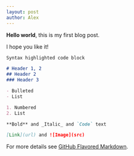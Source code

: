 ```yaml
---
layout: post
author: Alex
---
```


**Hello world**, this is my first blog post.

I hope you like it!

```markdown
Syntax highlighted code block

# Header 1, 2
## Header 2
### Header 3

- Bulleted
- List

1. Numbered
2. List

**Bold** and _Italic_ and `Code` text

[Link](url) and ![Image](src)
```

For more details see [GitHub Flavored Markdown](https://guides.github.com/features/mastering-markdown/).
